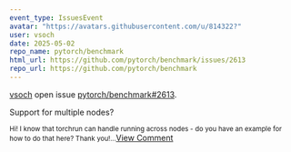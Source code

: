 ```yaml
---
event_type: IssuesEvent
avatar: "https://avatars.githubusercontent.com/u/814322?"
user: vsoch
date: 2025-05-02
repo_name: pytorch/benchmark
html_url: https://github.com/pytorch/benchmark/issues/2613
repo_url: https://github.com/pytorch/benchmark
---
```


<a href='https://github.com/vsoch' target='_blank'>vsoch</a> open issue <a href='https://github.com/pytorch/benchmark/issues/2613' target='_blank'>pytorch/benchmark#2613</a>.

<p>Support for multiple nodes?</p><small>Hi! I know that torchrun can handle running across nodes - do you have an example for how to do that here? Thank you!...</small><a href='https://github.com/pytorch/benchmark/issues/2613' target='_blank'>View Comment</a>